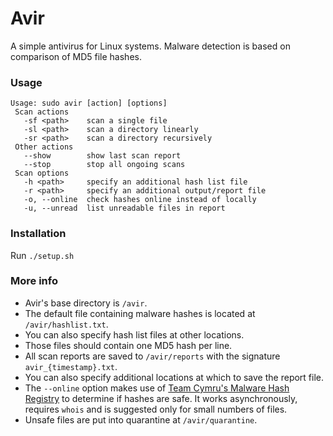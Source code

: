 # Avir

A simple antivirus for Linux systems. 
Malware detection is based on comparison of MD5 file hashes.

### Usage

```
Usage: sudo avir [action] [options]
 Scan actions
   -sf <path>    scan a single file
   -sl <path>    scan a directory linearly
   -sr <path>    scan a directory recursively
 Other actions
   --show        show last scan report
   --stop        stop all ongoing scans
 Scan options
   -h <path>     specify an additional hash list file
   -r <path>     specify an additional output/report file
   -o, --online  check hashes online instead of locally
   -u, --unread  list unreadable files in report
```

### Installation

Run `./setup.sh`

### More info

- Avir's base directory is `/avir`.
- The default file containing malware hashes is located at `/avir/hashlist.txt`.
- You can also specify hash list files at other locations.
- Those files should contain one MD5 hash per line.
- All scan reports are saved to `/avir/reports` with the signature `avir_{timestamp}.txt`.
- You can also specify additional locations at which to save the report file.
- The `--online` option makes use of
  [Team Cymru's Malware Hash Registry](https://team-cymru.com/community-services/mhr/)
  to determine if hashes are safe.
  It works asynchronously, requires `whois` and is suggested only for small numbers of files.
- Unsafe files are put into quarantine at `/avir/quarantine`.
